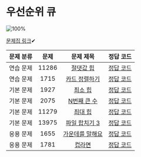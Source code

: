 # 우선순위 큐

![100%](https://progress-bar.dev/8/?scale=8&title=progress&width=500&color=babaca&suffix=/8)

[문제집 링크](https://www.acmicpc.net/workbook/view/9502)✔

| 문제 분류 | 문제 | 문제 제목 | 정답 코드 |
| :--: | :--: | :--: | :--: |
| 연습 문제 | 11286 | [절댓값 힙](https://www.acmicpc.net/problem/11286) | [정답 코드](../0x17/solutions/11286.cpp) |
| 연습 문제 | 1715 | [카드 정렬하기](https://www.acmicpc.net/problem/1715) | [정답 코드](../0x17/solutions/1715.cpp) |
| 기본 문제 | 1927 | [최소 힙](https://www.acmicpc.net/problem/1927) | [정답 코드](../0x17/solutions/1927.cpp) |
| 기본 문제 | 2075 | [N번째 큰 수](https://www.acmicpc.net/problem/2075) | [정답 코드](../0x17/solutions/2075.cpp) |
| 기본 문제 | 11279 | [최대 힙](https://www.acmicpc.net/problem/11279) | [정답 코드](../0x17/solutions/11279.cpp) |
| 기본 문제 | 13975 | [파일 합치기 3](https://www.acmicpc.net/problem/13975) | [정답 코드](../0x17/solutions/13975.cpp) |
| 응용 문제 | 1655 | [가운데를 말해요](https://www.acmicpc.net/problem/1655) | [정답 코드](../0x17/solutions/1655.cpp) |
| 응용 문제 | 1781 | [컵라면](https://www.acmicpc.net/problem/1781) | [정답 코드](../0x17/solutions/1781.cpp) |

